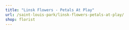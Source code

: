 ```yaml
---
title: "Linsk Flowers - Petals At Play"
url: /saint-louis-park/linsk-flowers-petals-at-play/
shop: florist
---
```

